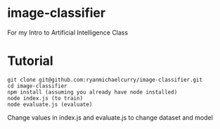 # image-classifier
For my Intro to Artificial Intelligence Class

# Tutorial
```
git clone git@github.com:ryanmichaelcurry/image-classifier.git
cd image-classifier
npm install (assuming you already have node installed)
node index.js (to train)
node evaluate.js (evaluate)
```
Change values in index.js and evaluate.js to change dataset and model
